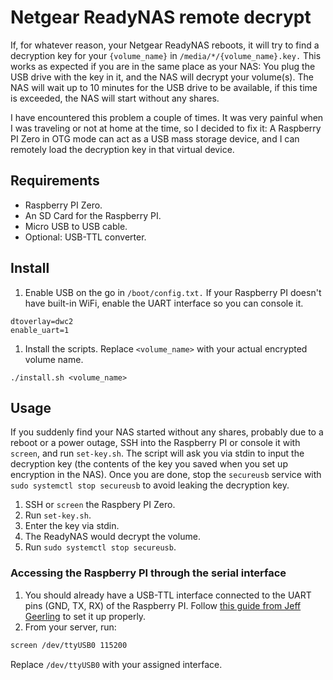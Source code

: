 # Netgear ReadyNAS remote decrypt

If, for whatever reason, your Netgear ReadyNAS reboots, it will try to find a decryption key for your `{volume_name}` in `/media/*/{volume_name}.key.` This works as expected if you are in the same place as your NAS: You plug the USB drive with the key in it, and the NAS will decrypt your volume(s). The NAS will wait up to 10 minutes for the USB drive to be available, if this time is exceeded, the NAS will start without any shares.

I have encountered this problem a couple of times. It was very painful when I was traveling or not at home at the time, so I decided to fix it: A Raspberry PI Zero in OTG mode can act as a USB mass storage device, and I can remotely load the decryption key in that virtual device.

## Requirements

* Raspberry PI Zero.
* An SD Card for the Raspberry PI.
* Micro USB to USB cable.
* Optional: USB-TTL converter.

## Install

1. Enable USB on the go in `/boot/config.txt.` If your Raspberry PI doesn't have built-in WiFi, enable the UART interface so you can console it.

```
dtoverlay=dwc2
enable_uart=1
```

1. Install the scripts. Replace `<volume_name>` with your actual encrypted volume name.

```
./install.sh <volume_name>
```

## Usage

If you suddenly find your NAS started without any shares, probably due to a reboot or a power outage, SSH into the Raspberry PI or console it with `screen`, and run `set-key.sh`. The script will ask you via stdin to input the decryption key (the contents of the key you saved when you set up encryption in the NAS). Once you are done, stop the `secureusb` service with `sudo systemctl stop secureusb` to avoid leaking the decryption key.

1. SSH or `screen` the Raspbery PI Zero.
2. Run `set-key.sh`.
3. Enter the key via stdin.
4. The ReadyNAS would decrypt the volume.
5. Run `sudo systemctl stop secureusb`.

### Accessing the Raspberry PI through the serial interface

1. You should already have a USB-TTL interface connected to the UART pins (GND, TX, RX) of the Raspberry PI. Follow [this guide from Jeff Geerling](https://www.jeffgeerling.com/blog/2021/attaching-raspberry-pis-serial-console-uart-debugging) to set it up properly.
2. From your server, run:

```bash
screen /dev/ttyUSB0 115200
```

Replace `/dev/ttyUSB0` with your assigned interface.
